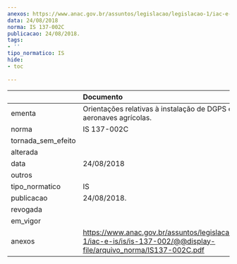 ```yaml
---
anexos: https://www.anac.gov.br/assuntos/legislacao/legislacao-1/iac-e-is/is/is-137-002/@@display-file/arquivo_norma/IS137-002C.pdf
data: 24/08/2018
norma: IS 137-002C
publicacao: 24/08/2018.
tags:
- ''
tipo_normatico: IS
hide: 
- toc 
 
---
```


|                    | Documento                                                                                                                   |
|:-------------------|:----------------------------------------------------------------------------------------------------------------------------|
| ementa             | Orientações relativas à instalação de DGPS em aeronaves agrícolas.                                                          |
| norma              | IS 137-002C                                                                                                                 |
| tornada_sem_efeito |                                                                                                                             |
| alterada           |                                                                                                                             |
| data               | 24/08/2018                                                                                                                  |
| outros             |                                                                                                                             |
| tipo_normatico     | IS                                                                                                                          |
| publicacao         | 24/08/2018.                                                                                                                 |
| revogada           |                                                                                                                             |
| em_vigor           |                                                                                                                             |
| anexos             | https://www.anac.gov.br/assuntos/legislacao/legislacao-1/iac-e-is/is/is-137-002/@@display-file/arquivo_norma/IS137-002C.pdf |